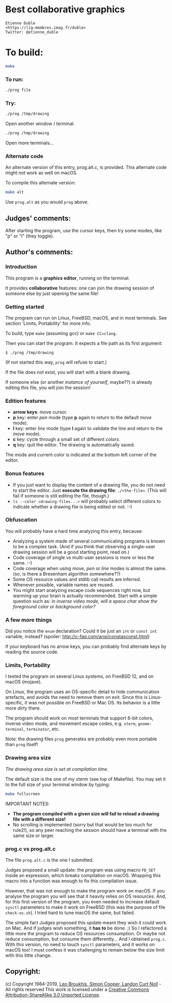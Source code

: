 # Best collaborative graphics

    Etienne Duble  
    <https://lig-membres.imag.fr/duble>  
    Twitter: @etienne_duble  

# To build:

```sh
make
```

### To run:

```sh
./prog file
```

### Try:

```sh
./prog /tmp/drawing
```

Open another window / terminal.

```sh
./prog /tmp/drawing
```

Open more terminals...

### Alternate code

An alternate version of this entry, prog.alt.c, is provided.  This alternate
code might not work as well on macOS.

To compile this alternate version:

```sh
make alt
```

Use `prog.alt` as you would `prog` above.

## Judges' comments:

After starting the program, use the cursor keys, then try some modes, like "p"
or "l" (they toggle).

## Author's comments:

### Introduction

This program is a **graphics editor**, running on the terminal.

It provides **collaborative** features: one can join the drawing session
of someone else by just opening the same file!

### Getting started

The program can run on Linux, FreeBSD, macOS, and in most terminals.
See section 'Limits, Portability' for more info.

To build, type `make` (assuming gcc) or `make CC=clang`.

Then you can start the program. It expects a file path as its first argument:

    $ ./prog /tmp/drawing

(If not started this way, `prog` will refuse to start.)

If the file does not exist, you will start with a blank drawing.

If someone else (or another *instance of yourself*, maybe??) is already
editing this file, you will join the session!

### Edition features

* **arrow keys**: move cursor.
* **p** key: enter *pen* mode (type **p** again to return to the default *move* mode).
* **l** key: enter *line* mode (type **l** again to validate the line and return to the *move* mode).
* **c** key: cycle through a small set of different *colors*.
* **q** key: quit the editor. The drawing is automatically saved.

The mode and current color is indicated at the bottom left corner of
the editor.

### Bonus features

* If you just want to display the content of a drawing file, you do not
  need to start the editor. Just **execute the drawing file**: `./<the-file>`.
  (This will fail if someone is still editing the file, though.)
* `ls --color <drawing-files...>` will probably select different colors
  to indicate whether a drawing file is being edited or not. :-)

### Obfuscation

You will probably have a hard time analyzing this entry, because:

*   Analyzing a system made of several communicating programs is known to
    be a complex task. (And if you think that observing a single-user drawing
    session will be a good starting point, read on.)
*   Code coverage of single vs multi-user sessions is more or less the same. :-)
*   Code coverage when using *move*, *pen* or *line* modes is almost the same.
    (so, is there a Bresenham algorithm somewhere??)
*   Some OS resource values and stdlib call results are inferred.
*   Whenever possible, variable names are reused.
*   You might start analyzing escape code sequences right now, but warming up
    your brain is actually recommended. Start with a simple question such as:
    *in inverse video mode, will a space char show the foreground color or
    background color?*

### A few more things

Did you notice the `enum` declaration? Could it be just an `int` or `const int`
variable, instead? (spoiler: http://c-faq.com/ansi/constasconst.html)

If your keyboard has no arrow keys, you can probably find alternate keys by
reading the source code.

### Limits, Portability

I tested the program on several Linux systems, on FreeBSD 12, and on
macOS (mojave).

On Linux, the program uses an OS-specific detail to hide communication
artefacts, and avoids the need to remove them on exit.
Since this is Linux-specific, it was not possible on FreeBSD or Mac OS.
Its behavior is a little more *dirty* there.

The program should work on most terminals that support 8-bit colors,
inverse video mode, and movement escape codes, e.g. `xterm`, `gnome-terminal`,
`terminator`, etc.

Note: the drawing files `prog` generates are probably even more portable than
`prog` itself!

### Drawing area size

*The drawing area size is set at compilation time*.

The default size is the one of my xterm (see top of Makefile).
You may set it to the full size of your terminal window by typing:

```sh
make fullscreen
```

IMPORTANT NOTES:

*   **The program compiled with a given size will fail to reload a drawing file
    with a different size!**
*   No scrolling is implemented (sorry but that would be too much for rule2!),
    so any peer reaching the session should have a terminal with the same
    size or larger.

### prog.c vs prog.alt.c

The file `prog.alt.c` is the one I submitted.

Judges proposed a small update: the program was using macro `FD_SET` inside an
expression, which breaks compilation on macOS. Wrapping this macro into a
function was enough to fix this compilation issue.

However, that was not enough to make the program work on macOS. If you analyse
the program you will see that it heavily relies on OS resources. And, for this
first version of the program, you even needed to increase default `sysctl`
parameters to make it work on FreeBSD (this was the purpose of file `check-os.sh`).
I tried hard to tune macOS the same, but failed.

The simple fact Judges proposed this update meant they wish it could work on Mac.
And if judges wish something, it **has to** be done. ;)
So I refactored a little more the program to reduce OS resources consumption.
Or maybe not reduce consumption, but consume them differently...
And I obtained `prog.c`. With this version, no need to touch `sysctl` parameters,
and it works on macOS too!
I must confess it was challenging to remain below the size limit with this little
change.

## Copyright:

(c) Copyright 1984-2019, [Leo Broukhis, Simon Cooper, Landon Curt Noll][judges] - All rights reserved
This work is licensed under a [Creative Commons Attribution-ShareAlike 3.0 Unported License][cc].

[judges]: http://www.ioccc.org/judges.html
[cc]: http://creativecommons.org/licenses/by-sa/3.0/

